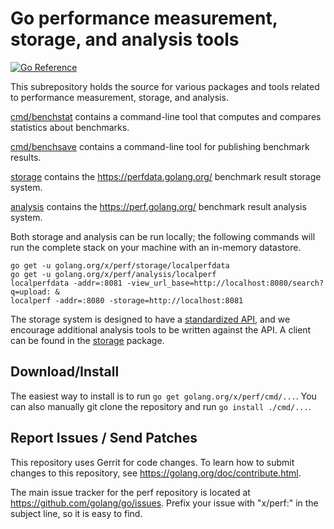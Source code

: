 # Go performance measurement, storage, and analysis tools

[![Go Reference](https://pkg.go.dev/badge/golang.org/x/perf.svg)](https://pkg.go.dev/golang.org/x/perf)

This subrepository holds the source for various packages and tools
related to performance measurement, storage, and analysis.

[cmd/benchstat](cmd/benchstat) contains a command-line tool that
computes and compares statistics about benchmarks.

[cmd/benchsave](cmd/benchsave) contains a command-line tool for
publishing benchmark results.

[storage](storage) contains the https://perfdata.golang.org/ benchmark
result storage system.

[analysis](analysis) contains the https://perf.golang.org/ benchmark
result analysis system.

Both storage and analysis can be run locally; the following commands will run
the complete stack on your machine with an in-memory datastore.

```
go get -u golang.org/x/perf/storage/localperfdata
go get -u golang.org/x/perf/analysis/localperf
localperfdata -addr=:8081 -view_url_base=http://localhost:8080/search?q=upload: &
localperf -addr=:8080 -storage=http://localhost:8081
```

The storage system is designed to have a [standardized
API](https://perfdata.golang.org/), and we encourage additional analysis
tools to be written against the API. A client can be found in the
[storage](https://godoc.org/golang.org/x/perf/storage) package.

## Download/Install

The easiest way to install is to run `go get golang.org/x/perf/cmd/...`.
You can also manually git clone the repository and run `go install ./cmd/...`.

## Report Issues / Send Patches

This repository uses Gerrit for code changes. To learn how to submit changes to
this repository, see https://golang.org/doc/contribute.html.

The main issue tracker for the perf repository is located at
https://github.com/golang/go/issues. Prefix your issue with "x/perf:" in the
subject line, so it is easy to find.
